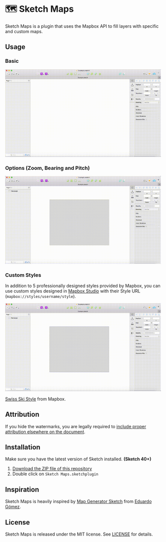# 🗺 Sketch Maps

Sketch Maps is a plugin that uses the Mapbox API to fill layers with specific and custom maps.

## Usage

### Basic

![Basic example](docs/basic.gif)

### Options (Zoom, Bearing and Pitch)

![Options example](docs/options.gif)

### Custom Styles

In addition to 5 professionally designed styles provided by Mapbox, you can use custom styles designed in [Mapbox Studio](https://www.mapbox.com/mapbox-studio/) with their Style URL (`mapbox://styles/username/style`).

![Custom Styles example](docs/custom.gif)

[Swiss Ski Style](https://github.com/mapbox/mapbox-gl-swiss-ski-style) from Mapbox.

## Attribution

If you hide the watermarks, you are legally required to [include proper attribution elsewhere on the document](https://www.mapbox.com/help/attribution/).

## Installation

Make sure you have the latest version of Sketch installed. **(Sketch 40+)**

1. [Download the ZIP file of this repository](https://github.com/bouchenoiremarc/Sketch-Maps/archive/master.zip)
2. Double click on `Sketch Maps.sketchplugin`

## Inspiration

Sketch Maps is heavily inspired by [Map Generator Sketch](https://github.com/eddiesigner/sketch-map-generator) from [Eduardo Gómez](https://twitter.com/_edev).

## License

Sketch Maps is released under the MIT license. See [LICENSE](LICENSE) for details.
